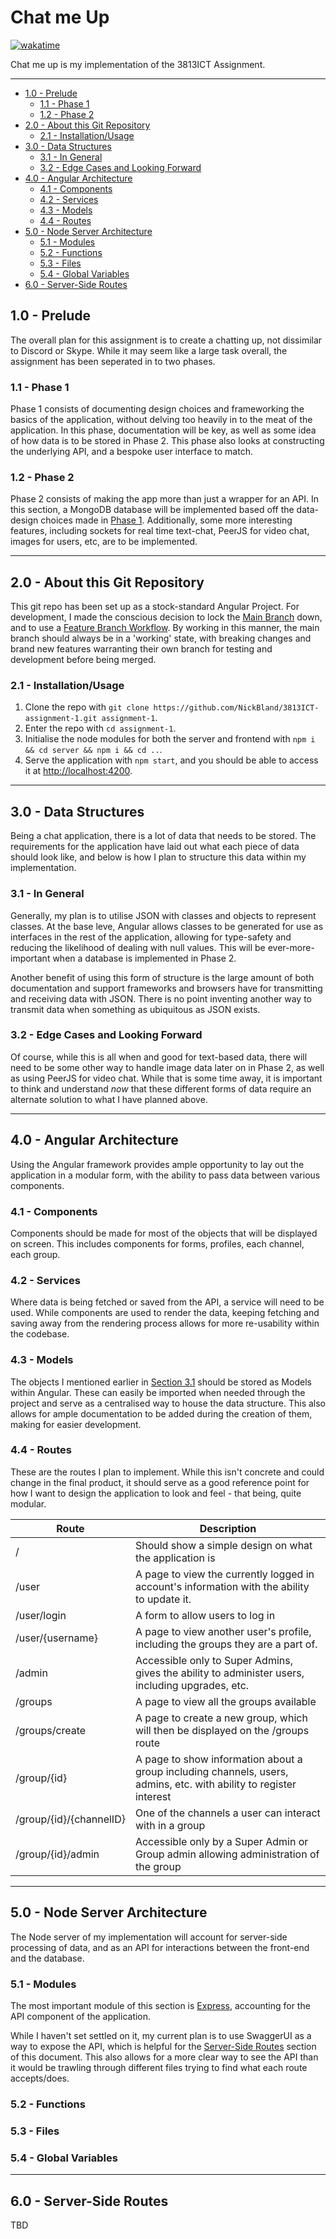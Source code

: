 # Chat me Up

[![wakatime](https://wakatime.com/badge/user/1d38e8c4-1b41-48a3-be33-c2f87af55349/project/13079cef-233a-4898-b1d6-1589f9840505.svg?style=flat)](https://wakatime.com/badge/user/1d38e8c4-1b41-48a3-be33-c2f87af55349/project/13079cef-233a-4898-b1d6-1589f9840505)

Chat me up is my implementation of the 3813ICT Assignment.

---

<!-- @import "[TOC]" {cmd="toc" depthFrom=2 depthTo=6 orderedList=false} -->

<!-- code_chunk_output -->

- [1.0 - Prelude](#10---prelude)
  - [1.1 - Phase 1](#11---phase-1)
  - [1.2 - Phase 2](#12---phase-2)
- [2.0 - About this Git Repository](#20---about-this-git-repository)
  - [2.1 - Installation/Usage](#21---installationusage)
- [3.0 - Data Structures](#30---data-structures)
  - [3.1 - In General](#31---in-general)
  - [3.2 - Edge Cases and Looking Forward](#32---edge-cases-and-looking-forward)
- [4.0 - Angular Architecture](#40---angular-architecture)
  - [4.1 - Components](#41---components)
  - [4.2 - Services](#42---services)
  - [4.3 - Models](#43---models)
  - [4.4 - Routes](#44---routes)
- [5.0 - Node Server Architecture](#50---node-server-architecture)
  - [5.1 - Modules](#51---modules)
  - [5.2 - Functions](#52---functions)
  - [5.3 - Files](#53---files)
  - [5.4 - Global Variables](#54---global-variables)
- [6.0 - Server-Side Routes](#60---server-side-routes)

<!-- /code_chunk_output -->

## 1.0 - Prelude

The overall plan for this assignment is to create a chatting up, not dissimilar to Discord or Skype. While it may seem like a large task overall, the assignment has been seperated in to two phases.

### 1.1 - Phase 1

Phase 1 consists of documenting design choices and frameworking the basics of the application, without delving too heavily in to the meat of the application. In this phase, documentation will be key, as well as some idea of how data is to be stored in Phase 2. This phase also looks at constructing the underlying API, and a bespoke user interface to match.

### 1.2 - Phase 2

Phase 2 consists of making the app more than just a wrapper for an API. In this section, a MongoDB database will be implemented based off the data-design choices made in [Phase 1](#11---phase-1). Additionally, some more interesting features, including sockets for real time text-chat, PeerJS for video chat, images for users, etc, are to be implemented.

---

## 2.0 - About this Git Repository

This git repo has been set up as a stock-standard Angular Project. For development, I made the conscious decision to lock the [Main Branch](https://github.com/NickBland/3813ICT-assignment-1/tree/main) down, and to use a [Feature Branch Workflow](https://www.atlassian.com/git/tutorials/comparing-workflows/feature-branch-workflow). By working in this manner, the main branch should always be in a 'working' state, with breaking changes and brand new features warranting their own branch for testing and development before being merged.

### 2.1 - Installation/Usage

1. Clone the repo with `git clone https://github.com/NickBland/3813ICT-assignment-1.git assignment-1`.
2. Enter the repo with `cd assignment-1`.
3. Initialise the node modules for both the server and frontend with `npm i && cd server && npm i && cd ..`.
4. Serve the application with `npm start`, and you should be able to access it at [http://localhost:4200](http://localhost:4200).

---

## 3.0 - Data Structures

Being a chat application, there is a lot of data that needs to be stored. The requirements for the application have laid out what each piece of data should look like, and below is how I plan to structure this data within my implementation.

### 3.1 - In General

Generally, my plan is to utilise JSON with classes and objects to represent classes. At the base leve, Angular allows classes to be generated for use as interfaces in the rest of the application, allowing for type-safety and reducing the likelihood of dealing with null values. This will be ever-more-important when a database is implemented in Phase 2.

Another benefit of using this form of structure is the large amount of both documentation and support frameworks and browsers have for transmitting and receiving data with JSON. There is no point inventing another way to transmit data when something as ubiquitous as JSON exists.

### 3.2 - Edge Cases and Looking Forward

Of course, while this is all when and good for text-based data, there will need to be some other way to handle image data later on in Phase 2, as well as using PeerJS for video chat. While that is some time away, it is important to think and understand *now* that these different forms of data require an alternate solution to what I have planned above.

---

## 4.0 - Angular Architecture

Using the Angular framework provides ample opportunity to lay out the application in a modular form, with the ability to pass data between various components.

### 4.1 - Components

Components should be made for most of the objects that will be displayed on screen. This includes components for forms, profiles, each channel, each group.

### 4.2 - Services

Where data is being fetched or saved from the API, a service will need to be used. While components are used to render the data, keeping fetching and saving away from the rendering process allows for more re-usability within the codebase.

### 4.3 - Models

The objects I mentioned earlier in [Section 3.1](#31---in-general) should be stored as Models within Angular. These can easily be imported when needed through the project and serve as a centralised way to house the data structure. This also allows for ample documentation to be added during the creation of them, making for easier development.

### 4.4 - Routes

These are the routes I plan to implement. While this isn't concrete and could change in the final product, it should serve as a good reference point for how I want to design the application to look and feel - that being, quite modular.

| Route                   | Description                                                                                                        |
|-------------------------|--------------------------------------------------------------------------------------------------------------------|
| /                       | Should show a simple design on what the application is                                                             |
| /user                   | A page to view the currently logged in account's information with the ability to update it.                        |
| /user/login             | A form to allow users to log in                                                                                    |
| /user/{username}        | A page to view another user's profile, including the groups they are a part of.                                    |
| /admin                  | Accessible only to Super Admins, gives the ability to administer users, including upgrades, etc.                   |
| /groups                 | A page to view all the groups available                                                                            |
| /groups/create          | A page to create a new group, which will then be displayed on the /groups route                                    |
| /group/{id}             | A page to show information about a group including channels, users, admins, etc. with ability to register interest |
| /group/{id}/{channelID} | One of the channels a user can interact with in a group                                                            |
| /group/{id}/admin       | Accessible only by a Super Admin or Group admin allowing administration of the group                               |

---

## 5.0 - Node Server Architecture

The Node server of my implementation will account for server-side processing of data, and as an API for interactions between the front-end and the database.

### 5.1 - Modules

The most important module of this section is [Express](https://expressjs.com/), accounting for the API component of the application.

While I haven't set settled on it, my current plan is to use SwaggerUI as a way to expose the API, which is helpful for the [Server-Side Routes](#60---server-side-routes) section of this document. This also allows for a more clear way to see the API than it would be trawling through different files trying to find what each route accepts/does.

### 5.2 - Functions

### 5.3 - Files

### 5.4 - Global Variables

---

## 6.0 - Server-Side Routes

TBD
